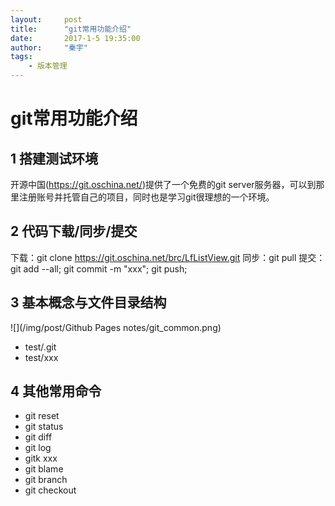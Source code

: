 ```yaml
---
layout:     post
title:      "git常用功能介绍"
date:       2017-1-5 19:35:00
author:     "秦宇"
tags:
    - 版本管理
---
```


# git常用功能介绍

## 1 搭建测试环境

开源中国(https://git.oschina.net/)提供了一个免费的git server服务器，可以到那里注册账号并托管自己的项目，同时也是学习git很理想的一个环境。

## 2 代码下载/同步/提交

下载：git clone https://git.oschina.net/brc/LfListView.git
同步：git pull
提交：git add --all;   git commit -m "xxx";  git push;

## 3 基本概念与文件目录结构

![](/img/post/Github Pages notes/git_common.png)

 - test/.git
 - test/xxx

## 4 其他常用命令

 - git reset
 - git status
 - git diff
 - git log
 - gitk xxx
 - git blame
 - git branch
 - git checkout
